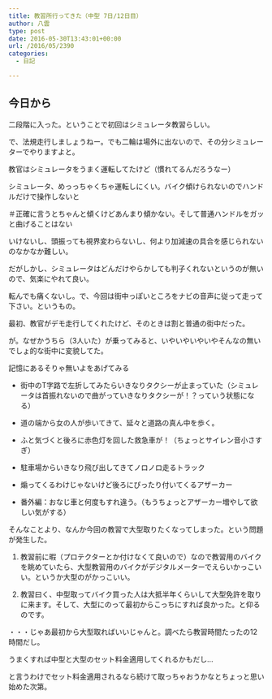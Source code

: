 ```yaml
---
title: 教習所行ってきた（中型 7日/12日目）
author: 八雲
type: post
date: 2016-05-30T13:43:01+00:00
url: /2016/05/2390
categories:
  - 日記

---
```

## 今日から

二段階に入った。ということで初回はシミュレータ教習らしい。

で、法規走行しましょうねー。でも二輪は場外に出ないので、その分シミュレーターでやりますよと。
  
教官はシミュレータをうまく運転してたけど（慣れてるんだろうなー）
  
シミュレータ、めっっちゃくちゃ運転しにくい。バイク傾けられないのでハンドルだけで操作しないと
  
＃正確に言うとちゃんと傾くけどあんまり傾かない。そして普通ハンドルをガッと曲げることはない
  
いけないし、頭振っても視界変わらないし、何より加減速の具合を感じられないのなかなか難しい。

だがしかし、シミュレータはどんだけやらかしても判子くれないというのが無いので、気楽にやれて良い。
  
転んでも痛くないし。で、今回は街中っぽいところをナビの音声に従って走って下さい。というもの。
  
最初、教官がデモ走行してくれたけど、そのときは割と普通の街中だった。
  
が。なぜかうちら（3人いた）が乗ってみると、いやいやいやいやそんなの無いでしょ的な街中に変貌してた。
  
記憶にあるそりゃ無いよをあげてみる
  
* 街中のT字路で左折してみたらいきなりタクシーが止まっていた（シミュレータは首振れないので曲がっていきなりタクシーが！？っていう状態になる）
  
* 道の端から女の人が歩いてきて、延々と道路の真ん中を歩く。
  
* ふと気づくと後ろに赤色灯を回した救急車が！（ちょっとサイレン音小さすぎ）
  
* 駐車場からいきなり飛び出してきてノロノロ走るトラック
  
* 煽ってくるわけじゃないけど後ろにぴったり付いてくるアザーカー
  
* 番外編：おなじ車と何度もすれ違う。（もうちょっとアザーカー増やして欲しい気がする）

そんなことより、なんか今回の教習で大型取りたくなってしまった。という問題が発生した。
  
1. 教習前に暇（プロテクターとか付けなくて良いので）なので教習用のバイクを眺めていたら、大型教習用のバイクがデジタルメーターでえらいかっこいい。というか大型のがかっこいい。
  
2. 教習曰く、中型取ってバイク買った人は大抵半年くらいして大型免許を取りに来ます。そして、大型にのって最初からこっちにすれば良かった。と仰るのです。
  
・・・じゃあ最初から大型取ればいいじゃんと。調べたら教習時間たったの12時間だし。
  
うまくすれば中型と大型のセット料金適用してくれるかもだし…
  
と言うわけでセット料金適用されるなら続けて取っちゃおうかなとちょっと思い始めた次第。
